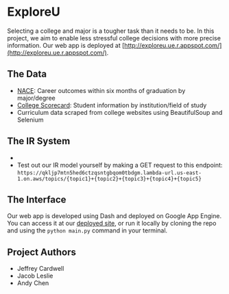 # ExploreU
Selecting a college and major is a tougher task than it needs to be. In this project, we aim to enable less stressful college decisions with more precise information. Our web app is deployed at [http://exploreu.ue.r.appspot.com/](http://exploreu.ue.r.appspot.com/).

## The Data
- [NACE](https://www.naceweb.org/job-market/graduate-outcomes/first-destination/): Career outcomes within six months of graduation by major/degree
- [College Scorecard](https://collegescorecard.ed.gov/data): Student information by institution/field of study
- Curriculum data scraped from college websites using BeautifulSoup and Selenium

## The IR System
- 
- Test out our IR model yourself by making a GET request to this endpoint: `https://qkljp7mtn5hed6ctzqsntgbqom0tbdgm.lambda-url.us-east-1.on.aws/topics/{topic1}+{topic2}+{topic3}+{topic4}+{topic5}`

## The Interface
Our web app is developed using Dash and deployed on Google App Engine. You can access it at our [deployed site](http://exploreu.ue.r.appspot.com/), or run it locally by cloning the repo and using the `python main.py` command in your terminal.

## Project Authors
- Jeffrey Cardwell
- Jacob Leslie
- Andy Chen
